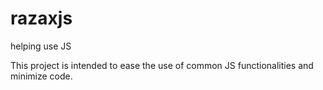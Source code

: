 # razaxjs
helping use JS

This project is intended to ease the use of common JS functionalities and minimize code.

